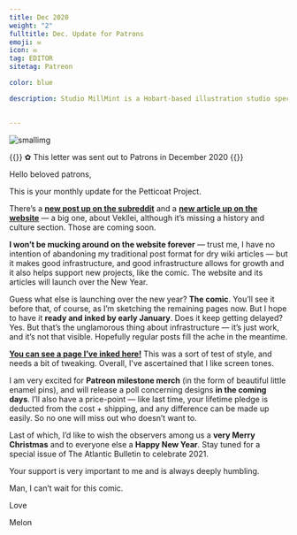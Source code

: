 ```yaml
---
title: Dec 2020
weight: "2"
fulltitle: Dec. Update for Patrons
emoji: ✉
icon: ✉️
tag: EDITOR
sitetag: Patreon

color: blue

description: Studio MillMint is a Hobart-based illustration studio specialising in utopian fiction.

 
---
```


![smallimg](/images/mastheads/letters/2.jpg)

{{<note>}}
✿ This letter was sent out to Patrons in December 2020
{{</note>}}

Hello beloved patrons,

This is your monthly update for the Petticoat Project.

There’s a **[new post up on the subreddit](https://www.reddit.com/r/vekllei/comments/khl6um/full_heart/)** and a **[new article up on the website](https://millmint.net/vekllei/)** — a big one, about Vekllei, although it’s missing a history and culture section. Those are coming soon.

**I won’t be mucking around on the website forever** — trust me, I have no intention of abandoning my traditional post format for dry wiki articles — but it makes good infrastructure, and good infrastructure allows for growth and it also helps support new projects, like the comic. The website and its articles will launch over the New Year.

Guess what else is launching over the new year? **The comic**. You’ll see it before that, of course, as I’m sketching the remaining pages now. But I hope to have it **ready and inked by early January**. Does it keep getting delayed? Yes. But that’s the unglamorous thing about infrastructure — it’s just work, and it’s not that visible. Hopefully regular posts fill the ache in the meantime.

**[You can see a page I’ve inked here!](http://millmint.net/images/comics/test.jpg)** This was a sort of test of style, and needs a bit of tweaking. Overall, I've ascertained that I like screen tones.

I am very excited for **Patreon milestone merch** (in the form of beautiful little enamel pins), and will release a poll concerning designs **in the coming days**. I’ll also have a price-point — like last time, your lifetime pledge is deducted from the cost + shipping, and any difference can be made up easily. So no one will miss out who doesn’t want to.

Last of which, I’d like to wish the observers among us a **very Merry Christmas** and to everyone else a **Happy New Year**. Stay tuned for a special issue of The Atlantic Bulletin to celebrate 2021.

Your support is very important to me and is always deeply humbling.

Man, I can’t wait for this comic.

Love

Melon
